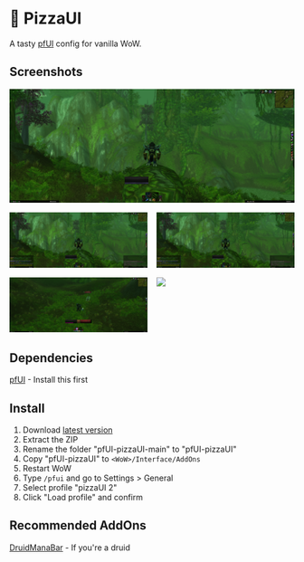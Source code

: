 # 🍕 PizzaUI

A tasty [pfUI](https://github.com/shagu/pfUI) config for vanilla WoW.

## Screenshots

<img src="https://raw.githubusercontent.com/Pizzahawaiii/pfUI-pizzaUI/main/screenshots/clean.png">
<p float="left">
  <img src="https://raw.githubusercontent.com/Pizzahawaiii/pfUI-pizzaUI/main/screenshots/chat.png" width="48.5%">
  <img src="https://raw.githubusercontent.com/Pizzahawaiii/pfUI-pizzaUI/main/screenshots/chat-xp-rep.png" width="48.5%" align="right">
</p>
<p float="left">
  <img src="https://raw.githubusercontent.com/Pizzahawaiii/pfUI-pizzaUI/main/screenshots/casting.png" width="48.5%">
  <img src="https://raw.githubusercontent.com/Pizzahawaiii/pfUI-pizzaUI/main/screenshots/melee.png" width="48.5%" align="right">
</p>

## Dependencies

[pfUI](https://github.com/shagu/pfUI) - Install this first

## Install

1. Download [latest version](https://github.com/Pizzahawaiii/pfUI-pizzaUI/archive/main.zip)
2. Extract the ZIP
3. Rename the folder "pfUI-pizzaUI-main" to "pfUI-pizzaUI"
4. Copy "pfUI-pizzaUI" to `<WoW>/Interface/AddOns`
5. Restart WoW
6. Type `/pfui` and go to Settings > General
7. Select profile "pizzaUI 2"
8. Click "Load profile" and confirm

## Recommended AddOns

[DruidManaBar](https://github.com/gashole/DruidManaBar) - If you're a druid
